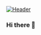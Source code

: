 [![Header](https://raw.githubusercontent.com/MartinHeinz/<OWNER>/<OWNER>/readme_header.png "Header")](https://ih0.redbubble.net/image.296727149.2403/flat,1000x1000,075,f.jpg)

### Hi there 👋

<!--
**ZelmaSedano/ZelmaSedano** is a ✨ _special_ ✨ repository because its `README.md` (this file) appears on your GitHub profile.

Here are some ideas to get you started:

- 🔭 I’m currently working on ...
- 🌱 I’m currently learning ...
- 👯 I’m looking to collaborate on ...
- 🤔 I’m looking for help with ...
- 💬 Ask me about ...
- 📫 How to reach me: ...
- 😄 Pronouns: ...
- ⚡ Fun fact: ...
-->
